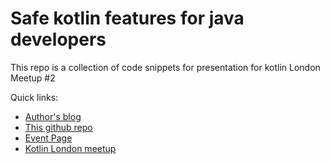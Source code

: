 Safe kotlin features for java developers
===========================

This repo is a collection of code snippets for presentation for kotlin London Meetup #2

Quick links:


* [Author's blog](http://ruX.vc)
* [This github repo](https://github.com/ruXlab/safe-kotlin-features-showcase)
* [Event Page](https://www.meetup.com/kotlin-london/events/239327485/)
* [Kotlin London meetup](https://www.meetup.com/kotlin-london/)
